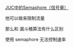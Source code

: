 ## 

[ JUC中的Semaphore（信号量）](https://mp.weixin.qq.com/s?__biz=MzA5MTkxMDQ4MQ==&mid=2648933130&idx=1&sn=cecc6bd906e79a86510c1fbb0e66cd21&chksm=88621b34bf159222042da8ed4b633e94ca04a614d290d54a952a668459a339ebec0c754d562d&token=702505185&lang=zh_CN#rd)





他可以做来限制流量

那么和 漏斗桶算法有什么区别

使用 semaphore 无法控制速率